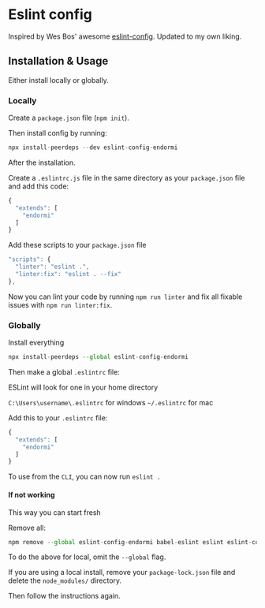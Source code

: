 # Eslint config

Inspired by Wes Bos' awesome [eslint-config](https://github.com/wesbos/eslint-config-wesbos). Updated to my own liking.

## Installation & Usage

Either install locally or globally.

### Locally

Create a `package.json` file (`npm init`).

Then install config by running:

```js
npx install-peerdeps --dev eslint-config-endormi
```

After the installation.

Create a `.eslintrc.js` file in the same directory as your `package.json` file and add this code:

```js
{
  "extends": [
    "endormi"
  ]
}
```

Add these scripts to your `package.json` file

```js
"scripts": {
  "linter": "eslint .",
  "linter:fix": "eslint . --fix"
},
```

Now you can lint your code by running `npm run linter` and fix all fixable issues with `npm run linter:fix`.

### Globally

Install everything

```js
npx install-peerdeps --global eslint-config-endormi
```

Then make a global `.eslintrc` file:

ESLint will look for one in your home directory

`C:\Users\username\.eslintrc` for windows
`~/.eslintrc` for mac

Add this to your `.eslintrc` file:

```js
{
  "extends": [
    "endormi"
  ]
}
```

To use from the `CLI`, you can now run `eslint .`

#### If not working

This way you can start fresh

Remove all:

```js
npm remove --global eslint-config-endormi babel-eslint eslint eslint-config-prettier eslint-config-airbnb eslint-plugin-html eslint-plugin-prettier eslint-plugin-import eslint-plugin-react prettier
```
To do the above for local, omit the `--global` flag.

If you are using a local install, remove your `package-lock.json` file and delete the `node_modules/` directory.

Then follow the instructions again.
